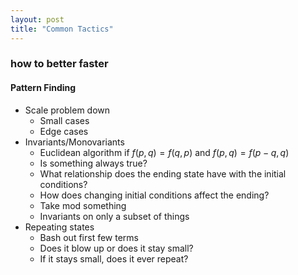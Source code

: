 ```yaml
---
layout: post
title: "Common Tactics"
---
```


### how to better faster

#### Pattern Finding
* Scale problem down
  * Small cases
  * Edge cases
* Invariants/Monovariants
  * Euclidean algorithm if $f(p,q) = f(q,p)$ and $f(p,q) = f(p-q, q)$
  * Is something always true?
  * What relationship does the ending state have with the initial conditions?
  * How does changing initial conditions affect the ending?
  * Take mod something
  * Invariants on only a subset of things
* Repeating states
  * Bash out first few terms
  * Does it blow up or does it stay small?
  * If it stays small, does it ever repeat?